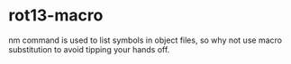 # rot13-macro

nm command is used to list symbols in object files, so why not use macro substitution to avoid tipping your hands off.
